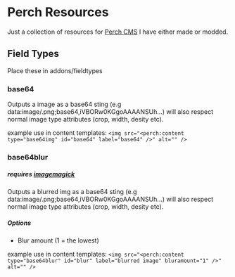 # Perch Resources

Just a collection of resources for [Perch CMS](https://grabaperch.com/ "Perch") I have either made or modded.

## Field Types

Place these in addons/fieldtypes

### base64

Outputs a image as a base64 sting (e.g data:image/.png;base64,iVBORw0KGgoAAAANSUh...) will also respect normal image type attributes (crop, width, desity etc).

example use in content templates:
`<img src="<perch:content type="base64img" id="base64" label="base64" />" alt="" />`


### base64blur

##### requires [imagemagick](http://www.imagemagick.org/)

Outputs a blurred img as a base64 sting (e.g data:image/.png;base64,iVBORw0KGgoAAAANSUh...) will also respect normal image type attributes (crop, width, desity etc).

##### Options
- Blur amount (1 = the lowest)

example use in content templates:
`<img src="<perch:content type="base64blur" id="blur" label="blurred image" bluramount="1" />" alt="" />`


